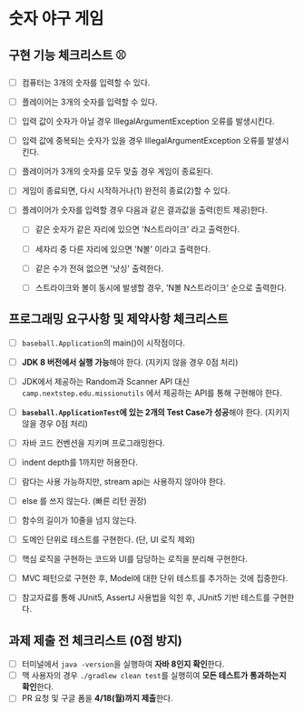 # 숫자 야구 게임 

## 구현 기능 체크리스트 ⚾️

- [ ] 컴퓨터는 3개의 숫자를 입력할 수 있다. 
- [ ] 플레이어는 3개의 숫자를 입력할 수 있다.

- [ ] 입력 값이 숫자가 아닐 경우 IllegalArgumentException 오류를 발생시킨다. 
- [ ] 입력 값에 중복되는 숫자가 있을 경우 IllegalArgumentException 오류를 발생시킨다.

- [ ] 플레이어가 3개의 숫자를 모두 맞출 경우 게임이 종료된다. 
- [ ] 게임이 종료되면, 다시 시작하거나(1) 완전히 종료(2)할 수 있다.

- [ ] 플레이어가 숫자를 입력할 경우 다음과 같은 결과값을 출력(힌트 제공)한다. 
  - [ ] 같은 숫자가 같은 자리에 있으면 'N스트라이크' 라고 출력한다.
  - [ ] 세자리 중 다른 자리에 있으면 'N볼' 이라고 출력한다.
  - [ ] 같은 수가 전혀 없으면 '낫싱' 출력한다. 
  - [ ] 스트라이크와 볼이 동시에 발생할 경우, 'N볼 N스트라이크' 순으로 출력한다. 


## 프로그래밍 요구사항 및 제약사항 체크리스트

- [ ] `baseball.Application`의 main()이 시작점이다. 
- [ ] **JDK 8 버전에서 실행 가능**해야 한다. (지키지 않을 경우 0점 처리)
- [ ] JDK에서 제공하는 Random과 Scanner API 대신 `camp.nextstep.edu.missionutils` 에서 제공하는 API를 통해 구현해야 한다. 
- [ ] **`baseball.ApplicationTest`에 있는 2개의 Test Case가 성공**해야 한다. (지키지 않을 경우 0점 처리)


- [ ] 자바 코드 컨벤션을 지키며 프로그래밍한다. 
- [ ] indent depth를 1까지만 허용한다.
- [ ] 람다는 사용 가능하지만, stream api는 사용하지 않아야 한다. 
- [ ] else 를 쓰지 않는다. (빠른 리턴 권장)
- [ ] 함수의 길이가 10줄을 넘지 않는다. 

- [ ] 도메인 단위로 테스트를 구현한다. (단, UI 로직 제외)
- [ ] 핵심 로직을 구현하는 코드와 UI를 담당하는 로직을 분리해 구현한다.
- [ ] MVC 패턴으로 구현한 후, Model에 대한 단위 테스트를 추가하는 것에 집중한다. 
- [ ] 참고자료를 통해 JUnit5, AssertJ 사용법을 익힌 후, JUnit5 기반 테스트를 구현한다. 

## 과제 제출 전 체크리스트 (0점 방지)

- [ ] 터미널에서 `java -version`을 실행하여 **자바 8인지 확인**한다. 
- [ ] 맥 사용자의 경우 `./gradlew clean test`를 실행히여 **모든 테스트가 통과하는지 확인**한다. 
- [ ] PR 요청 및 구글 폼을 **4/18(월)까지 제출**한다.